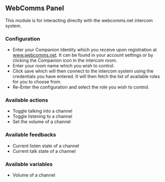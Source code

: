## WebComms Panel

This module is for interacting directly with the webcomms.net intercom system.

### Configuration

* Enter your Companion Identity which you receive upon registration at www.webcomms.net. It can be found in your account settings or by clicking the Companion icon in the intercom room.
* Enter your room name which you wish to control.
* Click save which will then connect to the intercom system using the credentials you have entered. It will then fetch the list of available roles for you to choose from.
* Re-Enter the configuration and select the role you wish to control.

### Available actions
* Toggle talking into a channel
* Toggle listening to a channel
* Set the volume of a channel

### Available feedbacks
* Current listen state of a channel
* Current talk state of a channel

### Available variables
* Volume of a channel